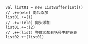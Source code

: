     val list01 = new ListBuffer[Int]()
    // .+=(ele) 向后添加 
    list01.+=(1)
    // .+=:(ele) 向头添加
    list01.+=:(2)
    // .++(list) 整体添加到括号中的链表
    list02.++(list01)